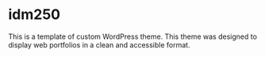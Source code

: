 # idm250
This is a template of custom WordPress theme. This theme was designed to display web portfolios in a clean and accessible format.
